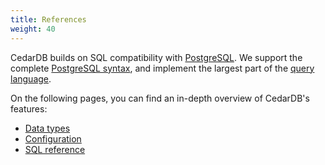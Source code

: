 ```yaml
---
title: References
weight: 40
---
```


CedarDB builds on SQL compatibility with [PostgreSQL](https://www.postgresql.org/).
We support the complete [PostgreSQL syntax](https://www.postgresql.org/docs/current/sql-syntax.html), and implement the
largest part of the [query language](https://www.postgresql.org/docs/current/queries.html).

On the following pages, you can find an in-depth overview of CedarDB's features:

* [Data types](./datatypes)
* [Configuration](./configuration)
* [SQL reference](./sqlreference)

